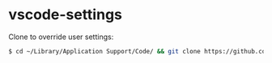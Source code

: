 # vscode-settings

Clone to override user settings:

```bash
$ cd ~/Library/Application Support/Code/ && git clone https://github.com/rickypai/vscode-settings.git User
```
